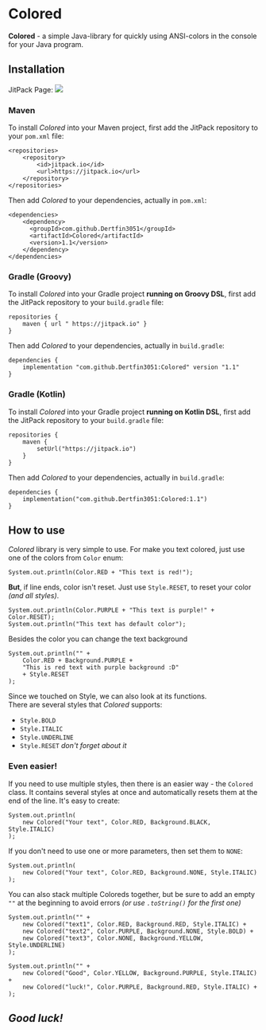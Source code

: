 # Colored

**Colored** - a simple Java-library for quickly using ANSI-colors in the console for your Java program.

## Installation

JitPack Page:
[![](https://jitpack.io/v/Dertfin3051/Colored.svg)](https://jitpack.io/#Dertfin3051/Colored)
### Maven
To install *Colored* into your Maven project, first add the JitPack repository to your `pom.xml` file:
```
<repositories>
    <repository>
        <id>jitpack.io</id>
        <url>https://jitpack.io</url>
    </repository>
</repositories>
```
Then add *Colored*  to your dependencies, actually in `pom.xml`:
```
<dependencies>
    <dependency>
      <groupId>com.github.Dertfin3051</groupId>
      <artifactId>Colored</artifactId>
      <version>1.1</version>
    </dependency>
</dependencies>
```

### Gradle (Groovy)
To install *Colored* into your Gradle project __running on Groovy DSL__, first add the JitPack repository to your `build.gradle` file:
```
repositories {
    maven { url " https://jitpack.io" }
}
```
Then add *Colored*  to your dependencies, actually in `build.gradle`:
```
dependencies {
    implementation "com.github.Dertfin3051:Colored" version "1.1"
}
```

### Gradle (Kotlin)
To install *Colored* into your Gradle project __running on Kotlin DSL__, first add the JitPack repository to your `build.gradle` file:
```
repositories {
    maven {
        setUrl("https://jitpack.io")
    }
}
```
Then add *Colored*  to your dependencies, actually in `build.gradle`:
```
dependencies {
    implementation("com.github.Dertfin3051:Colored:1.1")
}
```

## How to use
*Colored* library is very simple to use. For make you text colored, just use one of the colors from `Color` enum:
```
System.out.println(Color.RED + "This text is red!");
```

**But**, if line ends, color isn't reset. Just use `Style.RESET`, to reset your color *(and all styles)*.
```
System.out.println(Color.PURPLE + "This text is purple!" + Color.RESET);
System.out.println("This text has default color");
```

Besides the color you can change the text background
```
System.out.println("" +
    Color.RED + Background.PURPLE +
    "This is red text with purple background :D"
    + Style.RESET
);
```

Since we touched on Style, we can also look at its functions.  
There are several styles that *Colored* supports:
- `Style.BOLD`
- `Style.ITALIC`
- `Style.UNDERLINE`
- `Style.RESET` *don't forget about it*

### Even easier!

If you need to use multiple styles, then there is an easier way - the `Colored` class. It contains several styles at once and automatically resets them at the end of the line. It's easy to create:
```
System.out.println(
    new Colored("Your text", Color.RED, Background.BLACK, Style.ITALIC)
);
```

If you don't need to use one or more parameters, then set them to `NONE`:
```
System.out.println(
    new Colored("Your text", Color.RED, Background.NONE, Style.ITALIC)
);
```

You can also stack multiple Coloreds together, but be sure to add an empty `""` at the beginning to avoid errors *(or use `.toString()` for the first one)*
```
System.out.println("" +
    new Colored("text1", Color.RED, Background.RED, Style.ITALIC) +
    new Colored("text2", Color.PURPLE, Background.NONE, Style.BOLD) +
    new Colored("text3", Color.NONE, Background.YELLOW, Style.UNDERLINE)
);
```
```
System.out.println("" +
    new Colored("Good", Color.YELLOW, Background.PURPLE, Style.ITALIC) +
    new Colored("luck!", Color.PURPLE, Background.RED, Style.ITALIC) +
);
```

## *Good luck!*

